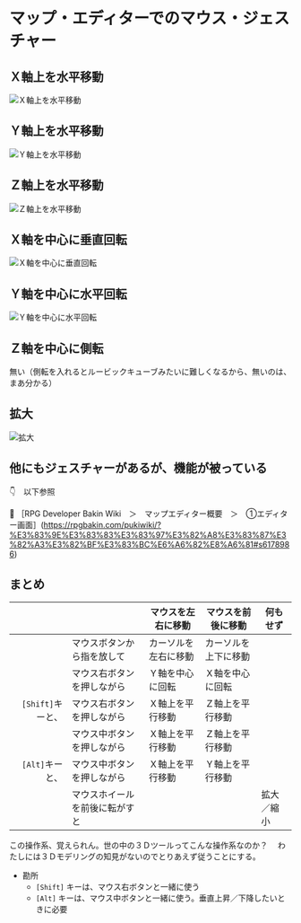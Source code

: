 # マップ・エディターでのマウス・ジェスチャー


## Ｘ軸上を水平移動

![Ｘ軸上を水平移動](./res/img/202412__bakin__11-1930--768x768-3-horizontal-movement-on-x-axis.png)  


## Ｙ軸上を水平移動

![Ｙ軸上を水平移動](./res/img/202412__bakin__11-2046--768x768-6-vertical-movement-on-y-axis.png)  


## Ｚ軸上を水平移動

![Ｚ軸上を水平移動](./res/img/202412__bakin__11-2036--768x768-4-horizontal-movement-on-z-axis.png)  


## Ｘ軸を中心に垂直回転

![Ｘ軸を中心に垂直回転](./res/img/202412__bakin__11-2046--768x768-5-vertical-rotation-about-x-axis.png)  


## Ｙ軸を中心に水平回転

![Ｙ軸を中心に水平回転](./res/img/202412__bakin__11-1930--768x768-2-horizontal-rotation-about-y-axis.png)  


## Ｚ軸を中心に側転

無い（側転を入れるとルービックキューブみたいに難しくなるから、無いのは、まあ分かる）  


## 拡大

![拡大](./res/img/202412__bakin__11-2117--768x768-7-zoom-in.png)  


## 他にもジェスチャーがあるが、機能が被っている

👇　以下参照  

📖 ［RPG Developer Bakin Wiki　＞　マップエディター概要　＞　①エディター画面］(https://rpgbakin.com/pukiwiki/?%E3%83%9E%E3%83%83%E3%83%97%E3%82%A8%E3%83%87%E3%82%A3%E3%82%BF%E3%83%BC%E6%A6%82%E8%A6%81#s6178986)  


## まとめ

|                   |                                | マウスを左右に移動   | マウスを前後に移動   | 何もせず   |
|------------------:|:-------------------------------|----------------------|----------------------|------------|
|                   | マウスボタンから指を放して     | カーソルを左右に移動 | カーソルを上下に移動 |            |
|                   | マウス右ボタンを押しながら     | Ｙ軸を中心に回転     | Ｘ軸を中心に回転     |            |
| `[Shift]`キーと、 | マウス右ボタンを押しながら     | Ｘ軸上を平行移動     | Ｚ軸上を平行移動     |            |
|                   | マウス中ボタンを押しながら     | Ｘ軸上を平行移動     | Ｚ軸上を平行移動     |            |
| `[Alt]`キーと、   | マウス中ボタンを押しながら     | Ｘ軸上を平行移動     | Ｙ軸上を平行移動     |            |
|                   | マウスホイールを前後に転がすと |                      |                      | 拡大／縮小 |

この操作系、覚えられん。世の中の３Ｄツールってこんな操作系なのか？　
わたしには３Ｄモデリングの知見がないのでとりあえず従うことにする。  

* 勘所
    * `[Shift]` キーは、マウス右ボタンと一緒に使う
    * `[Alt]` キーは、マウス中ボタンと一緒に使う。垂直上昇／下降したいときに必要
